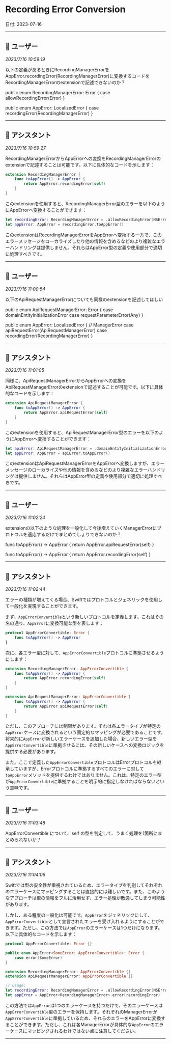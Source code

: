 # Recording Error Conversion

日付: 2023-07-16

---

## 👤 ユーザー
*2023/7/16 10:59:19*

以下の定義があるときにRecordingManagerErrorをAppError.recordingError(RecordingManagerError)に変換するコードをRecordingManagerErrorのextensionで記述できないのか？

public enum RecordingManagerError: Error {
    case allowRecordingError(Error)
}

public enum AppError: LocalizedError {
    case recordingError(RecordingManagerError)
}

---

## 🤖 アシスタント
*2023/7/16 10:59:27*

RecordingManagerErrorからAppErrorへの変換をRecordingManagerErrorのextensionで記述することは可能です。以下に具体的なコードを示します：

```swift
extension RecordingManagerError {
    func toAppError() -> AppError {
        return AppError.recordingError(self)
    }
}
```

このextensionを使用すると、RecordingManagerError型のエラーを以下のようにAppErrorへ変換することができます：

```swift
let recordingError: RecordingManagerError = .allowRecordingError(NSError())
let appError: AppError = recordingError.toAppError()
```

このextensionはRecordingManagerErrorをAppErrorへ変換する一方で、このエラーメッセージをローカライズしたり他の情報を含めるなどのより複雑なエラーハンドリングは提供しません。それらはAppError型の定義や使用部分で適切に処理すべきです。

---

## 👤 ユーザー
*2023/7/16 11:00:54*

以下のApiRequestManagerErrorについても同様のextensionを記述してほしい

public enum ApiRequestManagerError: Error {
    case domainEntityInitializationError
    case requestParameterError(Any)
}

public enum AppError: LocalizedError {
    // ManagerError
    case apiRequestError(ApiRequestManagerError)
    case recordingError(RecordingManagerError)
}

---

## 🤖 アシスタント
*2023/7/16 11:01:05*

同様に、ApiRequestManagerErrorからAppErrorへの変換をApiRequestManagerErrorのextensionで記述することが可能です。以下に具体的なコードを示します：

```swift
extension ApiRequestManagerError {
    func toAppError() -> AppError {
        return AppError.apiRequestError(self)
    }
}
```

このextensionを使用すると、ApiRequestManagerError型のエラーを以下のようにAppErrorへ変換することができます：

```swift
let apiError: ApiRequestManagerError = .domainEntityInitializationError
let appError: AppError = apiError.toAppError()
```

このextensionはApiRequestManagerErrorをAppErrorへ変換しますが、エラーメッセージのローカライズや他の情報を含めるなどのより複雑なエラーハンドリングは提供しません。それらはAppError型の定義や使用部分で適切に処理すべきです。

---

## 👤 ユーザー
*2023/7/16 11:02:24*

extensionの以下のような処理を一般化して今後増えていくManagerErrorにプロトコルを適応するだけでまとめてしょりできないのか？

func toAppError() -&gt; AppError {
        return AppError.apiRequestError(self)
    }

func toAppError() -&gt; AppError {
        return AppError.recordingError(self)
    }

---

## 🤖 アシスタント
*2023/7/16 11:02:44*

エラーの種類が増えてくる場合、Swiftではプロトコルとジェネリックを使用して一般化を実現することができます。

まず、`AppErrorConvertible`という新しいプロトコルを定義します。これはその名の通り、`AppError`に変換可能な型を表します：

```swift
protocol AppErrorConvertible: Error {
    func toAppError() -> AppError
}
```

次に、各エラー型に対して、`AppErrorConvertible`プロトコルに準拠させるようにします：

```swift
extension RecordingManagerError: AppErrorConvertible {
    func toAppError() -> AppError {
        return AppError.recordingError(self)
    }
}

extension ApiRequestManagerError: AppErrorConvertible {
    func toAppError() -> AppError {
        return AppError.apiRequestError(self)
    }
}
```

ただし、このアプローチには制限があります。それは各エラータイプが特定の`AppError`ケースに変換されるという固定的なマッピングが必要であることです。将来的に`AppError`が新しいエラーケースを追加した場合、新しいエラー型を`AppErrorConvertible`に準拠させるには、その新しいケースへの変換ロジックを提供する必要があります。

また、ここで定義した`AppErrorConvertible`プロトコルはErrorプロトコルを継承していますが、Errorプロトコルに準拠するすべてのエラーに対して`toAppError`メソッドを提供するわけではありません。これは、特定のエラー型が`AppErrorConvertible`に準拠することを明示的に指定しなければならないという意味です。

---

## 👤 ユーザー
*2023/7/16 11:03:48*

AppErrorConvertible について、self の型を判定して、うまく処理を1箇所にまとめられないか？

---

## 🤖 アシスタント
*2023/7/16 11:04:06*

Swiftでは型の安全性が重視されているため、エラータイプを判別してそれぞれのエラーケースにマッピングすることは直接的には難しいです。また、このようなアプローチは型の情報をフルに活用せず、エラー処理が散逸してしまう可能性があります。

しかし、ある程度の一般化は可能です。`AppError`をジェネリックにして、`AppErrorConvertible`として宣言されたエラーを受け入れるようにすることができます。ただし、この方法では`AppError`のエラーケースは1つだけになります。以下に具体的なコードを示します：

```swift
protocol AppErrorConvertible: Error {}

public enum AppError<SomeError: AppErrorConvertible>: Error {
    case error(SomeError)
}

extension RecordingManagerError: AppErrorConvertible {}
extension ApiRequestManagerError: AppErrorConvertible {}

// Usage:
let recordingError: RecordingManagerError = .allowRecordingError(NSError())
let appError = AppError<RecordingManagerError>.error(recordingError)
```

この方法では`AppError`は1つのエラーケースを持つだけで、そのエラーケースは`AppErrorConvertible`型のエラーを保持します。それぞれのManagerErrorが`AppErrorConvertible`に準拠しているため、それらのエラーをAppErrorに変換することができます。ただし、これは各ManagerErrorが具体的な`AppError`のエラーケースにマッピングされるわけではない点に注意してください。

---
